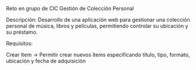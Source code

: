 Reto en grupo de CIC Gestión de Colección Personal

Descripción:
Desarrollo de una aplicación web para gestionar una colección personal de música, libros y películas, permitiendo controlar su ubicación y su préstamo.

Requisitos:

Crear Item -> Permitir crear nuevos ítems especificando título, tipo, formato, ubicación y fecha de adquisición
